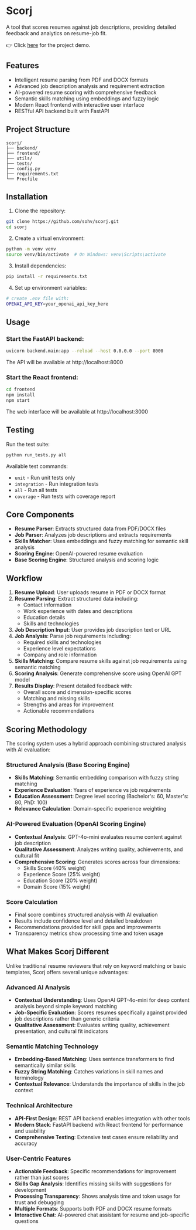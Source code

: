 # Scorj

A tool that scores resumes against job descriptions, providing detailed feedback and analytics on resume-job fit.

👉 Click [here](https://www.youtube.com/watch?v=yroFTGKWb2o) for the project demo.

## Features

- Intelligent resume parsing from PDF and DOCX formats
- Advanced job description analysis and requirement extraction
- AI-powered resume scoring with comprehensive feedback
- Semantic skills matching using embeddings and fuzzy logic
- Modern React frontend with interactive user interface
- RESTful API backend built with FastAPI

## Project Structure

```
scorj/
├── backend/           
├── frontend/          
├── utils/             
├── tests/             
├── config.py         
├── requirements.txt  
└── Procfile           
```

## Installation

1. Clone the repository:
```bash
git clone https://github.com/sohv/scorj.git
cd scorj
```

2. Create a virtual environment:
```bash
python -m venv venv
source venv/bin/activate  # On Windows: venv\Scripts\activate
```

3. Install dependencies:
```bash
pip install -r requirements.txt
```

4. Set up environment variables:
```bash
# create .env file with:
OPENAI_API_KEY=your_openai_api_key_here
```

## Usage

### Start the FastAPI backend:
```bash
uvicorn backend.main:app --reload --host 0.0.0.0 --port 8000
```
The API will be available at http://localhost:8000

### Start the React frontend:
```bash
cd frontend
npm install
npm start
```
The web interface will be available at http://localhost:3000

## Testing

Run the test suite:
```bash
python run_tests.py all
```

Available test commands:
- `unit` - Run unit tests only
- `integration` - Run integration tests
- `all` - Run all tests
- `coverage` - Run tests with coverage report

## Core Components

- **Resume Parser**: Extracts structured data from PDF/DOCX files
- **Job Parser**: Analyzes job descriptions and extracts requirements
- **Skills Matcher**: Uses embeddings and fuzzy matching for semantic skill analysis
- **Scoring Engine**: OpenAI-powered resume evaluation
- **Base Scoring Engine**: Structured analysis and scoring logic

## Workflow

1. **Resume Upload**: User uploads resume in PDF or DOCX format
2. **Resume Parsing**: Extract structured data including:
   - Contact information
   - Work experience with dates and descriptions
   - Education details
   - Skills and technologies
3. **Job Description Input**: User provides job description text or URL
4. **Job Analysis**: Parse job requirements including:
   - Required skills and technologies
   - Experience level expectations
   - Company and role information
5. **Skills Matching**: Compare resume skills against job requirements using semantic matching
6. **Scoring Analysis**: Generate comprehensive score using OpenAI GPT model
7. **Results Display**: Present detailed feedback with:
   - Overall score and dimension-specific scores
   - Matching and missing skills
   - Strengths and areas for improvement
   - Actionable recommendations

## Scoring Methodology

The scoring system uses a hybrid approach combining structured analysis with AI evaluation:

### Structured Analysis (Base Scoring Engine)
- **Skills Matching**: Semantic embedding comparison with fuzzy string matching
- **Experience Evaluation**: Years of experience vs job requirements
- **Education Assessment**: Degree level scoring (Bachelor's: 60, Master's: 80, PhD: 100)
- **Relevance Calculation**: Domain-specific experience weighting

### AI-Powered Evaluation (OpenAI Scoring Engine)
- **Contextual Analysis**: GPT-4o-mini evaluates resume content against job description
- **Qualitative Assessment**: Analyzes writing quality, achievements, and cultural fit
- **Comprehensive Scoring**: Generates scores across four dimensions:
  - Skills Score (40% weight)
  - Experience Score (25% weight)
  - Education Score (20% weight)
  - Domain Score (15% weight)

### Score Calculation
- Final score combines structured analysis with AI evaluation
- Results include confidence level and detailed breakdown
- Recommendations provided for skill gaps and improvements
- Transparency metrics show processing time and token usage

## What Makes Scorj Different

Unlike traditional resume reviewers that rely on keyword matching or basic templates, Scorj offers several unique advantages:

### Advanced AI Analysis
- **Contextual Understanding**: Uses OpenAI GPT-4o-mini for deep content analysis beyond simple keyword matching
- **Job-Specific Evaluation**: Scores resumes specifically against provided job descriptions rather than generic criteria
- **Qualitative Assessment**: Evaluates writing quality, achievement presentation, and cultural fit indicators

### Semantic Matching Technology
- **Embedding-Based Matching**: Uses sentence transformers to find semantically similar skills
- **Fuzzy String Matching**: Catches variations in skill names and terminology
- **Contextual Relevance**: Understands the importance of skills in the job context

### Technical Architecture
- **API-First Design**: REST API backend enables integration with other tools
- **Modern Stack**: FastAPI backend with React frontend for performance and usability
- **Comprehensive Testing**: Extensive test cases ensure reliability and accuracy

### User-Centric Features
- **Actionable Feedback**: Specific recommendations for improvement rather than just scores
- **Skills Gap Analysis**: Identifies missing skills with suggestions for development
- **Processing Transparency**: Shows analysis time and token usage for trust and debugging
- **Multiple Formats**: Supports both PDF and DOCX resume formats
- **Interactive Chat**: AI-powered chat assistant for resume and job-specific questions
